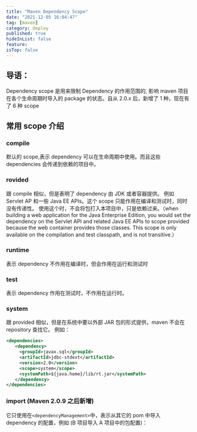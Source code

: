 ```yaml
---
title: "Maven Dependency Scope"
date: "2021-12-05 16:04:47"
tag: [maven]
category: deploy
published: true
hideInList: false
feature:
isTop: false
---
```


## 导语：

Dependency scope 是用来限制 Dependency 的作用范围的, 影响 maven 项目在各个生命周期时导入的 package 的状态。自从 2.0.x 后，新增了 1 种，现在有了 6 种 scope

## 常用 scope 介绍

### compile

默认的 scope,表示 dependency 可以在生命周期中使用。而且这些 dependencies 会传递到依赖的项目中。

### rovided

跟 compile 相似，但是表明了 dependency 由 JDK 或者容器提供。
例如 Servlet AP 和一些 Java EE APIs。这个 scope 只能作用在编译和测试时，同时没有传递性。
使用这个时，不会将包打入本项目中，只是依赖过来。（when building a web application for the Java Enterprise Edition, you would set the dependency on the Servlet API and related Java EE APIs to scope provided because the web container provides those classes. This scope is only available on the compilation and test classpath, and is not transitive.）

### runtime

表示 dependency 不作用在编译时，但会作用在运行和测试时

### test

表示 dependency 作用在测试时，不作用在运行时。

### system

跟 provided 相似，但是在系统中要以外部 JAR 包的形式提供，maven 不会在 repository 查找它。 例如：

```xml
<dependencies>
　　<dependency>
　　　<groupId>javax.sql</groupId>
　　　<artifactId>jdbc-stdext</artifactId>
　　　<version>2.0</version>
　　　<scope>system</scope>
　　　<systemPath>${java.home}/lib/rt.jar</systemPath>
　　</dependency>
</dependencies>
```

### import (Maven 2.0.9 之后新增)

它只使用在`<dependencyManagement>`中，表示从其它的 pom 中导入 dependency 的配置，例如 (B 项目导入 A 项目中的包配置)：
